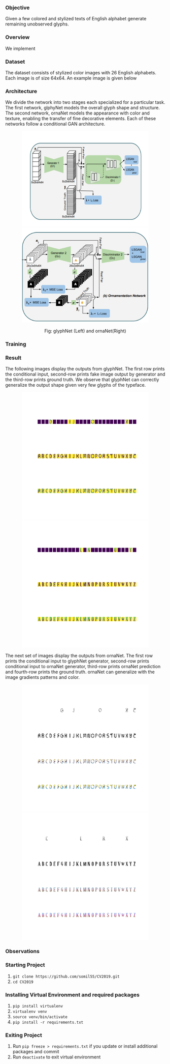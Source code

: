 ### Objective
Given a few colored and stylized texts of English alphabet generate remaining unobserved glyphs.  

### Overview
We implement 



### Dataset
The dataset consists of stylized color images with 26 English alphabets. Each image is of size 64x64. An example image is given below

### Architecture
We divide the network into two stages each specialized for a particular task. The first network, glphyNet models the
overall glyph shape and structure. The second network, ornaNet models the appearance with color and texture, enabling the transfer of fine decorative elements. Each of these networks follow a conditional GAN architecture.   
<p align='center'>
  <img src='./architecture/glyphNet.png' alt='input' width="400" height="300"/>
  <img src='./architecture/ornaNet.png' alt='input' width="400" height="300"/>
</p>
<p align='center'>
    Fig: glyphNet (Left) and ornaNet(Right)  
</p>

### Training


### Result
The following images display the outputs from glyphNet. The first row prints the conditional input, second-row prints fake image output by generator and the third-row prints ground truth. We observe that glyphNet can correctly generalize the output shape given very few glyphs of the typeface.
<p align='center'>
  <img src='./outputs/glyphNet/1.png' alt='input' width="400" height="400"/>
  <img src='./outputs/glyphNet/10.png' alt='input' width="400" height="400"/>
</p>

The next set of images display the outputs from ornaNet. The first row prints the conditional input to glyphNet generator, second-row prints conditional input to ornaNet generator, third-row prints ornaNet prediction and fourth-row prints the ground truth. ornaNet can generalize with the image gradients patterns and color. 
<p align='center'>
  <img src='./outputs/ornaNet/1.png' alt='input' width="400" height="400"/>
  <img src='./outputs/ornaNet/10.png' alt='input' width="400" height="400"/>
</p>

### Observations

### Starting Project
1. `git clone https://github.com/somil55/CV2019.git`
2. `cd CV2019`

### Installing Virtual Environment and required packages
1. `pip install virtualenv`
2. `virtualenv venv`
3. `source venv/bin/activate`
4. `pip install -r requirements.txt`

### Exiting Project
1. Run `pip freeze > requirements.txt` if you update or install additional packages and commit
2. Run `deactivate` to exit virtual environment
